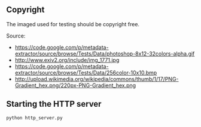 ## Copyright

The imaged used for testing should be copyright free.

Source:

 - https://code.google.com/p/metadata-extractor/source/browse/Tests/Data/photoshop-8x12-32colors-alpha.gif
 - http://www.exiv2.org/include/img_1771.jpg
 - https://code.google.com/p/metadata-extractor/source/browse/Tests/Data/256color-10x10.bmp
 - http://upload.wikimedia.org/wikipedia/commons/thumb/1/17/PNG-Gradient_hex.png/220px-PNG-Gradient_hex.png


## Starting the HTTP server

`python http_server.py`